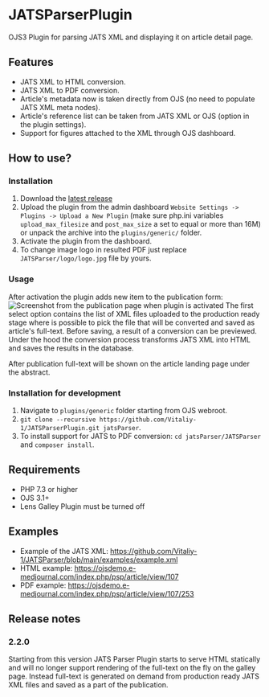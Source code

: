 # JATSParserPlugin
OJS3 Plugin for parsing JATS XML and displaying it on article detail page.
## Features 
* JATS XML to HTML conversion.
* JATS XML to PDF conversion.
* Article's metadata now is taken directly from OJS (no need to populate JATS XML meta nodes).
* Article's reference list can be taken from JATS XML or OJS (option in the plugin settings).
* Support for figures attached to the XML through OJS dashboard.
## How to use?
### Installation
1. Download the [latest release](https://github.com/PAYS-upcite/JATSParserPlugin/releases) 
2. Upload the plugin from the admin dashboard `Website Settings -> Plugins -> Upload a New Plugin` (make sure php.ini variables `upload_max_filesize` and `post_max_size` a set to equal or more than 16M) or unpack the archive into the `plugins/generic/` folder.
3. Activate the plugin from the dashboard.
4. To change image logo in resulted PDF just replace `JATSParser/logo/logo.jpg` file by yours.
### Usage
After activation the plugin adds new item to the publication form:
![Screenshot from the publication page when plugin is activated](https://github.com/PAYS-upcite/JATSParserPlugin/blob/main/images/jatsParser_scr_1.png?raw=true)
The first select option contains the list of XML files uploaded to the production ready stage where is possible to pick the file that will be converted and saved as article's full-text. Before saving, a result of a conversion can be previewed. 
Under the hood the conversion process transforms JATS XML into HTML and saves the results in the database.

After publication full-text will be shown on the article landing page under the abstract.

### Installation for development
1. Navigate to `plugins/generic` folder starting from OJS webroot.
2. `git clone --recursive https://github.com/Vitaliy-1/JATSParserPlugin.git jatsParser`.
3. To install support for JATS to PDF conversion: `cd jatsParser/JATSParser` and `composer install`.  
## Requirements
* PHP 7.3 or higher
* OJS 3.1+
* Lens Galley Plugin must be turned off
## Examples
* Example of the JATS XML: https://github.com/Vitaliy-1/JATSParser/blob/main/examples/example.xml
* HTML example: https://ojsdemo.e-medjournal.com/index.php/psp/article/view/107
* PDF example: https://ojsdemo.e-medjournal.com/index.php/psp/article/view/107/253
## Release notes
### 2.2.0
Starting from this version JATS Parser Plugin starts to serve HTML statically and will no longer support rendering of the full-text on the fly on the galley page. Instead full-text is generated on demand from production ready JATS XML files and saved as a part of the publication. 

